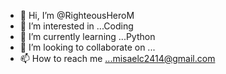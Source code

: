 - 👋 Hi, I’m @RighteousHeroM
- 👀 I’m interested in ...Coding
- 🌱 I’m currently learning ...Python 
- 💞️ I’m looking to collaborate on ...
- 📫 How to reach me ...misaelc2414@gmail.com

<!---
RighteousHeroM/RighteousHeroM is a ✨ special ✨ repository because its `README.md` (this file) appears on your GitHub profile.
You can click the Preview link to take a look at your changes.
--->
